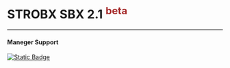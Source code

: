 # STROBX SBX 2.1 <sup style="color:brown;">beta</sup>
---
<!-- 
Версії | Опис | Ціна | Скачати-купити
-------------|----------------------|-------|------
SBX Free     | Безплатна спрощенна версія | 0$ | [Download](strob.zip)
SBX Pro      | Повна прошивка з великим функціоналом | 1$ | [Web-Site](https://t.me/Vasya3900)
SBX Vip      | Повна прошивка з підтримкою менеджера... . | 2,1$ | [Web-Site](https://t.me/Vasya3900)


>Підтримка нашого менеджера в разі проблеми зпрошивкою
>* ![Static Badge](https://img.shields.io/badge/SBX-Pro-blue)
>* ![Static Badge](https://img.shields.io/badge/SBX-VIP-green)
    
**Claim Free (Pro or Vip) ->** [Bot Telegram]()
Started tg bot - 2025.02.15

---


### Офіційна програма для прошивки ---
>Arduino Install
[Download Programs](ins.exe)

---

-->

#### Maneger Support
[![Static Badge](https://img.shields.io/badge/@Vasya3900-blue)](https://t.me/Vasya3900)

